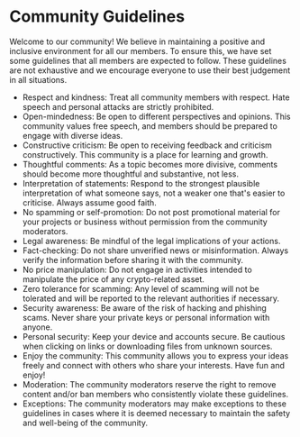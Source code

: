 # Community Guidelines

Welcome to our community! We believe in maintaining a positive and inclusive environment for all our members. To ensure this, we have set some guidelines that all members are expected to follow. These guidelines are not exhaustive and we encourage everyone to use their best judgement in all situations.

- Respect and kindness: Treat all community members with respect. Hate speech and personal attacks are strictly prohibited.
- Open-mindedness: Be open to different perspectives and opinions. This community values free speech, and members should be prepared to engage with diverse ideas.
- Constructive criticism: Be open to receiving feedback and criticism constructively. This community is a place for learning and growth.
- Thoughtful comments: As a topic becomes more divisive, comments should become more thoughtful and substantive, not less.
- Interpretation of statements: Respond to the strongest plausible interpretation of what someone says, not a weaker one that's easier to criticise. Always assume good faith.
- No spamming or self-promotion: Do not post promotional material for your projects or business without permission from the community moderators.
- Legal awareness: Be mindful of the legal implications of your actions.
- Fact-checking: Do not share unverified news or misinformation. Always verify the information before sharing it with the community.
- No price manipulation: Do not engage in activities intended to manipulate the price of any crypto-related asset.
- Zero tolerance for scamming: Any level of scamming will not be tolerated and will be reported to the relevant authorities if necessary.
- Security awareness: Be aware of the risk of hacking and phishing scams. Never share your private keys or personal information with anyone.
- Personal security: Keep your device and accounts secure. Be cautious when clicking on links or downloading files from unknown sources.
- Enjoy the community: This community allows you to express your ideas freely and connect with others who share your interests. Have fun and enjoy!
- Moderation: The community moderators reserve the right to remove content and/or ban members who consistently violate these guidelines.
- Exceptions: The community moderators may make exceptions to these guidelines in cases where it is deemed necessary to maintain the safety and well-being of the community.
